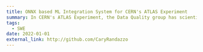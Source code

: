 ```yaml
---
title: ONNX based ML Integration System for CERN's ATLAS Experiment
summary: In CERN's ATLAS Experiment, the Data Quality group has scientists working to constantly improve data quality recently using a host of Machine Learning techniques. This project, as part of my official qualification for authorship on ATLAS, tasks me with making a straightforward system to integrate new machine learning algorithms into the main framework ATLAS uses called ATHENA. It has been decided that the software which will facilitate this integration will be the ONNX framework. This project is showcased here.
tags:
  - SWE
date: 2022-01-01
external_link: http://github.com/CaryRandazzo
---
```

